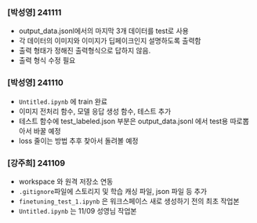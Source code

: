 ### [박성영] 241111
- output_data.jsonl에서의 마지막 3개 데이터를 test로 사용
- 각 데이터의 이미지와 이미지가 딥페이크인지 설명하도록 출력함
- 출력 형태가 정해진 출력형식으로 답하지 않음.
- 출력 형식 수정 필요

### [박성영] 241110
- `Untitled.ipynb` 에 train 완료
- 이미지 전처리 함수, 모델 응답 생성 함수, 테스트 추가
- 테스트 함수에 test_labeled.json 부분은 output_data.jsonl 에서 test용 따로뽑아서 바꿀 예정
- loss 줄이는 방법 추후 찾아서 돌려볼 예정

### [강주희] 241109
- workspace 와 원격 저장소 연동
- `.gitignore`파일에 스토리지 및 학습 캐싱 파일, json 파일 등 추가
- `finetuning_test_1.ipynb` 은 워크스페이스 새로 생성하기 전의 최초 작업본
- `Untitled.ipynb` 는 11/09 성영님 작업본

